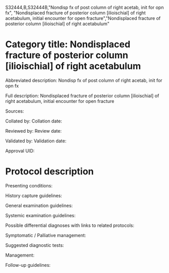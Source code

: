 S32444,B,S32444B,"Nondisp fx of post column of right acetab, init for opn fx", "Nondisplaced fracture of posterior column [ilioischial] of right acetabulum, initial encounter for open fracture","Nondisplaced fracture of posterior column [ilioischial] of right acetabulum"
# Category title: Nondisplaced fracture of posterior column [ilioischial] of right acetabulum

Abbreviated description: Nondisp fx of post column of right acetab, init for opn fx

Full description: Nondisplaced fracture of posterior column [ilioischial] of right acetabulum, initial encounter for open fracture

Sources:

Collated by:
Collation date:

Reviewed by:
Review date:

Validated by:
Validation date:

Approval UID:

# Protocol description

Presenting conditions:

History capture guidelines:

General examination guidelines:

Systemic examination guidelines:

Possible differential diagnoses with links to related protocols:

Symptomatic / Palliative management:

Suggested diagnostic tests:

Management:

Follow-up guidelines:
